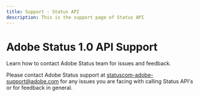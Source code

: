 ```yaml
---
title: Support - Status API
description: This is the support page of Status API 
---
```


<Hero slots="heading, text" background="rgb(19, 93, 183)"/>

# Adobe Status 1.0 API Support

Learn how to contact Adobe Status team for issues and feedback.

Please contact Adobe Status support at statuscom-adobe-support@adobe.com for any issues you are facing with calling Status API's or for feedback in general.
